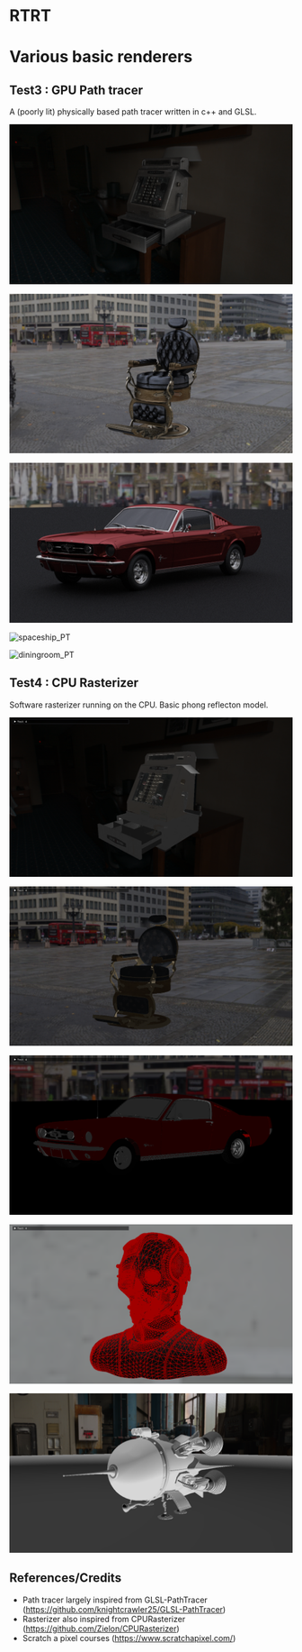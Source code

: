 # RTRT

Various basic renderers 
=======================


Test3 : GPU Path tracer
--------

A (poorly lit) physically based path tracer written in c++ and GLSL.

![CashRegister](./Captures/PathTracer_CashRegister_01_4k.gltf_458frames.png)

![BarberShopChair](./Captures/PathTracer_BarberShopChair_01.scene_163frames.png)

![mustang_red](./Captures/PathTracer_mustang_red.scene_40frames.png)

![spaceship_PT](./Captures/PathTracer_spaceship.scene_50frames.png)

![diningroom_PT](./Captures/PathTracer_diningroom.scene_4255frames.png)


Test4 : CPU Rasterizer
--------

Software rasterizer running on the CPU.
Basic phong reflecton model.

![CashRegister](./Captures/Rasterizer_CashRegister_01_4k.gltf.png)

![BarberShopChair](./Captures/Rasterizer_BarberShopChair_01.scene.png)

![mustang_red](./Captures/Rasterizer_mustang_red.scene.png)

![rank3police](./Captures/Rasterizer_rank3police.scene.png)

![spaceship_Rast](./Captures/Rasterizer_spaceship.scene.png)


References/Credits
--------
- Path tracer largely inspired from GLSL-PathTracer (https://github.com/knightcrawler25/GLSL-PathTracer)
- Rasterizer also inspired from CPURasterizer (https://github.com/Zielon/CPURasterizer)
- Scratch a pixel courses (https://www.scratchapixel.com/)

